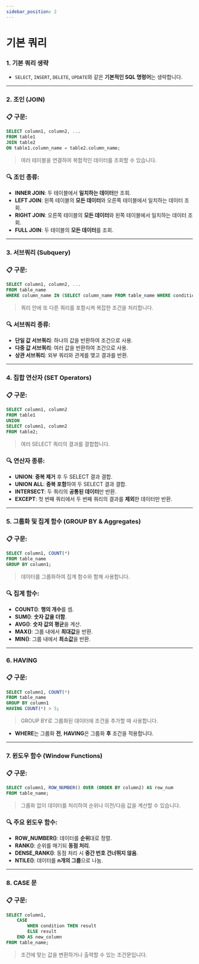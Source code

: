 ```yaml
---
sidebar_position: 2
---
```


# 기본 쿼리

### 1. **기본 쿼리 생략**

- `SELECT`, `INSERT`, `DELETE`, `UPDATE`와 같은 **기본적인 SQL 명령어**는 생략합니다.

---

### 2. **조인 (JOIN)**

### 📋 **구문**:

```sql
SELECT column1, column2, ...
FROM table1
JOIN table2
ON table1.column_name = table2.column_name;
```

> 여러 테이블을 연결하여 복합적인 데이터를 조회할 수 있습니다.
> 

### 🔍 **조인 종류**:

- **INNER JOIN**: 두 테이블에서 **일치하는 데이터**만 조회.
- **LEFT JOIN**: 왼쪽 테이블의 **모든 데이터**와 오른쪽 테이블에서 일치하는 데이터 조회.
- **RIGHT JOIN**: 오른쪽 테이블의 **모든 데이터**와 왼쪽 테이블에서 일치하는 데이터 조회.
- **FULL JOIN**: 두 테이블의 **모든 데이터**를 조회.

---

### 3. **서브쿼리 (Subquery)**

### 📋 **구문**:

```sql
SELECT column1, column2, ...
FROM table_name
WHERE column_name IN (SELECT column_name FROM table_name WHERE condition);
```

> 쿼리 안에 또 다른 쿼리를 포함시켜 복잡한 조건을 처리합니다.
> 

### 🔍 **서브쿼리 종류**:

- **단일 값 서브쿼리**: 하나의 값을 반환하여 조건으로 사용.
- **다중 값 서브쿼리**: 여러 값을 반환하여 조건으로 사용.
- **상관 서브쿼리**: 외부 쿼리와 관계를 맺고 결과를 반환.

---

### 4. **집합 연산자 (SET Operators)**

### 📋 **구문**:

```sql
SELECT column1, column2
FROM table1
UNION
SELECT column1, column2
FROM table2;
```

> 여러 SELECT 쿼리의 결과를 결합합니다.
> 

### 🔍 **연산자 종류**:

- **UNION**: **중복 제거** 후 두 SELECT 결과 결합.
- **UNION ALL**: **중복 포함**하여 두 SELECT 결과 결합.
- **INTERSECT**: 두 쿼리의 **공통된 데이터**만 반환.
- **EXCEPT**: 첫 번째 쿼리에서 두 번째 쿼리의 결과를 **제외**한 데이터만 반환.

---

### 5. **그룹화 및 집계 함수 (GROUP BY & Aggregates)**

### 📋 **구문**:

```sql
SELECT column1, COUNT(*)
FROM table_name
GROUP BY column1;
```

> 데이터를 그룹화하여 집계 함수와 함께 사용합니다.
> 

### 🔍 **집계 함수**:

- **COUNT()**: **행의 개수**를 셈.
- **SUM()**: **숫자 값을 더함**.
- **AVG()**: **숫자 값의 평균**을 계산.
- **MAX()**: 그룹 내에서 **최대값**을 반환.
- **MIN()**: 그룹 내에서 **최소값**을 반환.

---

### 6. **HAVING**

### 📋 **구문**:

```sql
SELECT column1, COUNT(*)
FROM table_name
GROUP BY column1
HAVING COUNT(*) > 5;
```

> GROUP BY로 그룹화된 데이터에 조건을 추가할 때 사용합니다.
> 
- **WHERE**는 그룹화 **전**, **HAVING**은 그룹화 **후** 조건을 적용합니다.

---

### 7. **윈도우 함수 (Window Functions)**

### 📋 **구문**:

```sql
SELECT column1, ROW_NUMBER() OVER (ORDER BY column2) AS row_num
FROM table_name;
```

> 그룹화 없이 데이터를 처리하여 순위나 이전/다음 값을 계산할 수 있습니다.
> 

### 🔍 **주요 윈도우 함수**:

- **ROW_NUMBER()**: 데이터를 **순위**대로 정렬.
- **RANK()**: 순위를 매기되 **동점 처리**.
- **DENSE_RANK()**: 동점 처리 시 **중간 번호 건너뛰지 않음**.
- **NTILE()**: 데이터를 **n개의 그룹**으로 나눔.

---

### 8. **CASE 문**

### 📋 **구문**:

```sql
SELECT column1,
    CASE
        WHEN condition THEN result
        ELSE result
    END AS new_column
FROM table_name;
```

> 조건에 맞는 값을 변환하거나 출력할 수 있는 조건문입니다.
>